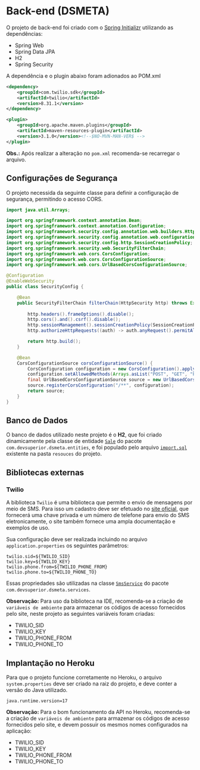 # Back-end (DSMETA)

O projeto de back-end foi criado com o [Spring Initializr](https://start.spring.io/) utilizando as dependências:

* Spring Web
* Spring Data JPA
* H2
* Spring Security

A dependência e o plugin abaixo foram adionados ao POM.xml

```xml
<dependency>
	<groupId>com.twilio.sdk</groupId>
	<artifactId>twilio</artifactId>
	<version>8.31.1</version>
</dependency>
```

```xml
<plugin>
	<groupId>org.apache.maven.plugins</groupId>
	<artifactId>maven-resources-plugin</artifactId>
	<version>3.1.0</version><!--$NO-MVN-MAN-VER$ -->
</plugin>
```

**Obs.:** Após realizar a alteração no `pom.xml` recomenda-se recarregar o arquivo.

## Configurações de Segurança

O projeto necessida da seguinte classe para definir a configuração de segurança, permitindo o acesso CORS.

```java
import java.util.Arrays;

import org.springframework.context.annotation.Bean;
import org.springframework.context.annotation.Configuration;
import org.springframework.security.config.annotation.web.builders.HttpSecurity;
import org.springframework.security.config.annotation.web.configuration.EnableWebSecurity;
import org.springframework.security.config.http.SessionCreationPolicy;
import org.springframework.security.web.SecurityFilterChain;
import org.springframework.web.cors.CorsConfiguration;
import org.springframework.web.cors.CorsConfigurationSource;
import org.springframework.web.cors.UrlBasedCorsConfigurationSource;

@Configuration
@EnableWebSecurity
public class SecurityConfig {

	@Bean
	public SecurityFilterChain filterChain(HttpSecurity http) throws Exception {
		
		http.headers().frameOptions().disable();
		http.cors().and().csrf().disable();
		http.sessionManagement().sessionCreationPolicy(SessionCreationPolicy.STATELESS);
		http.authorizeHttpRequests((auth) -> auth.anyRequest().permitAll());

		return http.build();
	}

	@Bean
	CorsConfigurationSource corsConfigurationSource() {
		CorsConfiguration configuration = new CorsConfiguration().applyPermitDefaultValues();
		configuration.setAllowedMethods(Arrays.asList("POST", "GET", "PUT", "DELETE", "OPTIONS"));
		final UrlBasedCorsConfigurationSource source = new UrlBasedCorsConfigurationSource();
		source.registerCorsConfiguration("/**", configuration);
		return source;
	}
}
```

## Banco de Dados

O banco de dados utilizado neste projeto é o **H2**, que foi criado dinamicamente pela classe de entidade [`Sale`](./src/main/java/com/devsuperior/dsmeta/entities/Sale.java) do pacote `com.devsuperior.dsmeta.entities`, e foi populado pelo arquivo [`import.sql`](./src/main/resources/import.sql) existente na pasta `resouces` do projeto.

## Bibliotecas externas

### Twilio

A biblioteca `Twilio` é uma biblioteca que permite o envio de mensagens por meio de SMS.
Para isso um cadastro deve ser efetuado no [site oficial](www.twilio.com), que fornecerá uma chave privada e um número de telefone para envio do SMS eletronicamente, o site também fornece uma ampla documentação e exemplos de uso.

Sua configuração deve ser realizada incluindo no arquivo `application.properties` os seguintes parâmetros:

```properties
twilio.sid=${TWILIO_SID}
twilio.key=${TWILIO_KEY}
twilio.phone.from=${TWILIO_PHONE_FROM}
twilio.phone.to=${TWILIO_PHONE_TO}
```

Essas propriedades são utilizadas na classe [`SmsService`](./src/main/java/com/devsuperior/dsmeta/services/SmsService.java) do pacote `com.devsuperior.dsmeta.services`.

**Observação:** Para uso da biblioteca na IDE, recomenda-se a criação de `variáveis de ambiente` para armazenar os códigos de acesso fornecidos pelo site, neste projeto as seguintes variáveis foram criadas:

* TWILIO_SID
* TWILIO_KEY
* TWILIO_PHONE_FROM
* TWILIO_PHONE_TO

## Implantação no Heroku

Para que o projeto funcione corretamente no Heroku, o arquivo `system.properties` deve ser criado na raiz do projeto, e deve conter a versão do Java utilizado.

```properties
java.runtime.version=17
```

**Observação:** Para o bom funcionamento da API no Heroku, recomenda-se a criação de `variáveis de ambiente` para armazenar os códigos de acesso fornecidos pelo site, e devem possuir os mesmos nomes configurados na aplicação:

* TWILIO_SID
* TWILIO_KEY
* TWILIO_PHONE_FROM
* TWILIO_PHONE_TO
